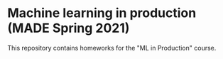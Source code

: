 # Machine learning in production (MADE Spring 2021)
This repository contains homeworks for the "ML in Production" course.

